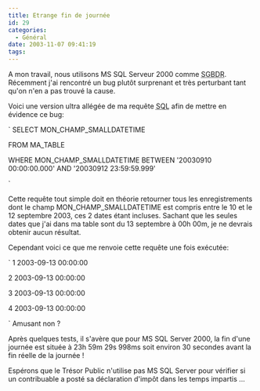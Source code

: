 ```yaml
---
title: Etrange fin de journée
id: 29
categories:
  - Général
date: 2003-11-07 09:41:19
tags:
---
```


A mon travail, nous utilisons MS SQL Serveur 2000 comme <acronym title="Système de Gestion de Base de Données Relationnel">SGBDR</acronym>. Récemment j'ai rencontré un bug plutôt surprenant et très perturbant tant qu'on n'en a pas trouvé la cause.

Voici une version ultra allégée de ma requête <acronym title="Structured Query Language">SQL</acronym> afin de mettre en évidence ce bug:

` SELECT MON_CHAMP_SMALLDATETIME

FROM MA_TABLE

WHERE MON_CHAMP_SMALLDATETIME BETWEEN '20030910 00:00:00.000' AND '20030912 23:59:59.999'

`

Cette requête tout simple doit en théorie retourner tous les enregistrements dont le champ MON_CHAMP_SMALLDATETIME est compris entre le 10 et le 12 septembre 2003, ces 2 dates étant incluses. Sachant que les seules dates que j'ai dans ma table sont du 13 septembre à 00h 00m, je ne devrais obtenir aucun résultat.

Cependant voici ce que me renvoie cette requête une fois exécutée:

` 1 2003-09-13 00:00:00

2 2003-09-13 00:00:00

3 2003-09-13 00:00:00

4 2003-09-13 00:00:00

` Amusant non ?

Après quelques tests, il s'avère que pour MS SQL Server 2000, la fin d'une journée est située à 23h 59m 29s 998ms soit environ 30 secondes avant la fin réelle de la journée !

Espérons que le Trésor Public n'utilise pas MS SQL Server pour vérifier si un contribuable a posté sa déclaration d'impôt dans les temps impartis …